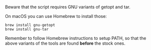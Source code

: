 Beware that the script requires GNU variants of getopt and tar.

On macOS you can use Homebrew to install those:

    brew install gnu-getopt
    brew install gnu-tar

Remember to follow Homebrew instructions to setup PATH, so that the above variants of the tools are found **before** the stock ones.

